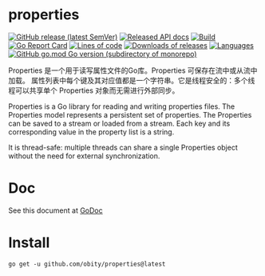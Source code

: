 # properties

[![GitHub release (latest SemVer)](https://img.shields.io/github/v/release/obity/properties?color=peru)](https://github.com/obity/properties/releases/latest)
[![Released API docs](https://img.shields.io/badge/go-reference-blue?logo=go&logoColor=white)](https://pkg.go.dev/github.com/obity/properties)
[![Build](https://img.shields.io/github/workflow/status/obity/properties/Go.svg)](#)
[![Go Report Card](https://goreportcard.com/badge/github.com/obity/properties?color=pink)](https://goreportcard.com/report/github.com/obity/properties)
[![Lines of code](https://img.shields.io/tokei/lines/github/obity/properties.svg?color=beige)](#)
[![Downloads of releases](https://img.shields.io/github/downloads/obity/properties/total.svg?color=lavender)](https://github.com/obity/properties/releases/latest)
[![Languages](https://img.shields.io/github/languages/top/obity/properties.svg?color=yellow)](#)
[![GitHub go.mod Go version (subdirectory of monorepo)](https://img.shields.io/github/go-mod/go-version/obity/properties)](#)

Properties 是一个用于读写属性文件的Go库。Properties 可保存在流中或从流中加载。
属性列表中每个键及其对应值都是一个字符串。它是线程安全的：多个线程可以共享单个 Properties 对象而无需进行外部同步。

Properties is a Go library for reading and writing properties files.
The Properties model represents a persistent set of properties. The Properties can be saved to a stream or loaded from a stream. Each key and its corresponding value in the property list is a string.

It is thread-safe: multiple threads can share a single Properties object without the need for external synchronization.

# Doc

See this document at [GoDoc](https://pkg.go.dev/github.com/obity/properties)

# Install
    
    go get -u github.com/obity/properties@latest

